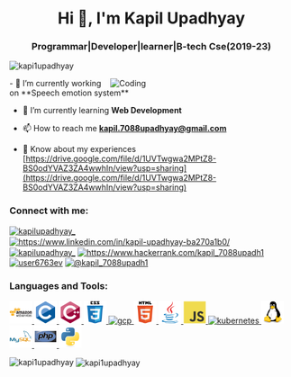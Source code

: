 
<h1 align="center">Hi 👋, I'm Kapil Upadhyay</h1>
<h3 align="center">Programmar|Developer|learner|B-tech Cse(2019-23)</h3>


<p align="left"> <img src="https://komarev.com/ghpvc/?username=kapi1upadhyay&label=Profile%20views&color=0e75b6&style=flat" alt="kapi1upadhyay" /> </p>




<img align="right" alt="Coding" width="325" src="https://cdn.dribbble.com/users/1162077/screenshots/3848914/programmer.gif">
- 🔭 I’m currently working on **Speech emotion system**

- 🌱 I’m currently learning **Web Development**


- 📫 How to reach me **kapil.7088upadhyay@gmail.com**

- 📄 Know about my experiences [https://drive.google.com/file/d/1UVTwgwa2MPtZ8-BS0odYVAZ3ZA4wwhIn/view?usp=sharing](https://drive.google.com/file/d/1UVTwgwa2MPtZ8-BS0odYVAZ3ZA4wwhIn/view?usp=sharing)

<h3 align="left">Connect with me:</h3>
<p align="left">
<a href="https://twitter.com/kapilupadhyay_" target="blank"><img align="center" src="https://raw.githubusercontent.com/rahuldkjain/github-profile-readme-generator/master/src/images/icons/Social/twitter.svg" alt="kapilupadhyay_" height="30" width="40" /></a>
<a href="https://linkedin.com/in/https://www.linkedin.com/in/kapil-upadhyay-ba270a1b0/" target="blank"><img align="center" src="https://raw.githubusercontent.com/rahuldkjain/github-profile-readme-generator/master/src/images/icons/Social/linked-in-alt.svg" alt="https://www.linkedin.com/in/kapil-upadhyay-ba270a1b0/" height="30" width="40" /></a>
<a href="https://instagram.com/kapilupadhyay_" target="blank"><img align="center" src="https://raw.githubusercontent.com/rahuldkjain/github-profile-readme-generator/master/src/images/icons/Social/instagram.svg" alt="kapilupadhyay_" height="30" width="40" /></a>
<a href="https://www.hackerrank.com/https://www.hackerrank.com/kapil_7088upadh1" target="blank"><img align="center" src="https://raw.githubusercontent.com/rahuldkjain/github-profile-readme-generator/master/src/images/icons/Social/hackerrank.svg" alt="https://www.hackerrank.com/kapil_7088upadh1" height="30" width="40" /></a>
<a href="https://www.leetcode.com/user6763ev" target="blank"><img align="center" src="https://raw.githubusercontent.com/rahuldkjain/github-profile-readme-generator/master/src/images/icons/Social/leet-code.svg" alt="user6763ev" height="30" width="40" /></a>
<a href="https://www.hackerearth.com/@kapil_7088upadh1" target="blank"><img align="center" src="https://raw.githubusercontent.com/rahuldkjain/github-profile-readme-generator/master/src/images/icons/Social/hackerearth.svg" alt="@kapil_7088upadh1" height="30" width="40" /></a>
</p>

<h3 align="left">Languages and Tools:</h3>
<p align="left"> <a href="https://aws.amazon.com" target="_blank" rel="noreferrer"> <img src="https://raw.githubusercontent.com/devicons/devicon/master/icons/amazonwebservices/amazonwebservices-original-wordmark.svg" alt="aws" width="40" height="40"/> </a> <a href="https://www.cprogramming.com/" target="_blank" rel="noreferrer"> <img src="https://raw.githubusercontent.com/devicons/devicon/master/icons/c/c-original.svg" alt="c" width="40" height="40"/> </a> <a href="https://www.w3schools.com/cpp/" target="_blank" rel="noreferrer"> <img src="https://raw.githubusercontent.com/devicons/devicon/master/icons/cplusplus/cplusplus-original.svg" alt="cplusplus" width="40" height="40"/> </a> <a href="https://www.w3schools.com/css/" target="_blank" rel="noreferrer"> <img src="https://raw.githubusercontent.com/devicons/devicon/master/icons/css3/css3-original-wordmark.svg" alt="css3" width="40" height="40"/> </a> <a href="https://cloud.google.com" target="_blank" rel="noreferrer"> <img src="https://www.vectorlogo.zone/logos/google_cloud/google_cloud-icon.svg" alt="gcp" width="40" height="40"/> </a> <a href="https://www.w3.org/html/" target="_blank" rel="noreferrer"> <img src="https://raw.githubusercontent.com/devicons/devicon/master/icons/html5/html5-original-wordmark.svg" alt="html5" width="40" height="40"/> </a> <a href="https://www.java.com" target="_blank" rel="noreferrer"> <img src="https://raw.githubusercontent.com/devicons/devicon/master/icons/java/java-original.svg" alt="java" width="40" height="40"/> </a> <a href="https://developer.mozilla.org/en-US/docs/Web/JavaScript" target="_blank" rel="noreferrer"> <img src="https://raw.githubusercontent.com/devicons/devicon/master/icons/javascript/javascript-original.svg" alt="javascript" width="40" height="40"/> </a> <a href="https://kubernetes.io" target="_blank" rel="noreferrer"> <img src="https://www.vectorlogo.zone/logos/kubernetes/kubernetes-icon.svg" alt="kubernetes" width="40" height="40"/> </a> <a href="https://www.linux.org/" target="_blank" rel="noreferrer"> <img src="https://raw.githubusercontent.com/devicons/devicon/master/icons/linux/linux-original.svg" alt="linux" width="40" height="40"/> </a> <a href="https://www.mysql.com/" target="_blank" rel="noreferrer"> <img src="https://raw.githubusercontent.com/devicons/devicon/master/icons/mysql/mysql-original-wordmark.svg" alt="mysql" width="40" height="40"/> </a> <a href="https://www.php.net" target="_blank" rel="noreferrer"> <img src="https://raw.githubusercontent.com/devicons/devicon/master/icons/php/php-original.svg" alt="php" width="40" height="40"/> </a> <a href="https://www.python.org" target="_blank" rel="noreferrer"> <img src="https://raw.githubusercontent.com/devicons/devicon/master/icons/python/python-original.svg" alt="python" width="40" height="40"/> </a> </p>

<p><img align="left" src="https://github-readme-stats.vercel.app/api/top-langs?username=kapi1upadhyay&show_icons=true&locale=en&layout=compact" alt="kapi1upadhyay" /></p>

<p>&nbsp;<img align="center" src="https://github-readme-stats.vercel.app/api?username=kapi1upadhyay&show_icons=true&locale=en" alt="kapi1upadhyay" /></p>
